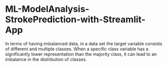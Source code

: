 # ML-ModelAnalysis-StrokePrediction-with-Streamlit-App
In terms of having imbalanced data, in a data set the target variable consists of different and multiple classes. When a specific class variable has a significantly lower representation than the majority class, it can lead to an imbalance in the distribution of classes.
